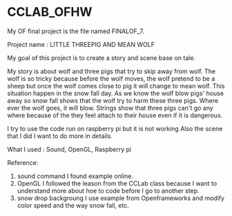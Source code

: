 CCLAB_OFHW
==========

My OF final project is the file named FINALOF_7.

Project name : LITTLE THREEPIG AND MEAN WOLF

My goal of this project is to create a story and scene base on tale. 

My story is about wolf and three pigs that try to skip away from wolf. The wolf is so tricky because before the wolf moves, the wolf
pretend to be a sheep but once the wolf comes close to pig it will change to mean wolf. This situation happen in the snow fall day. 
As we know the wolf blow pigs' house away so snow fall shows that the wolf try to harm these three pigs. Where ever the wolf goes, 
it will blow. Strings show that three pigs can't go any where because of the they feel attach to their house even if it is dangerous.

I try to use the code run on raspberry pi but it is not working Also the scene that I did I want to do more in details.

What I used : Sound, OpenGL, Raspberry pi

Reference:
 1. sound command I found example online.
 2. OpenGL I followed the leason from the CCLab class because I want to understand more about hoe to code before I go to another step.
 3. snow drop backgroung I use example from Openframeworks and modify color speed and the way snow fall, etc.
